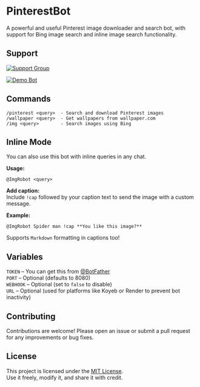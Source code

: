 # PinterestBot  

A powerful and useful Pinterest image downloader and search bot, with support for Bing image search and inline image search functionality.

## Support

[![Support Group](https://img.shields.io/badge/Telegram-Support%20Group-blue?style=for-the-badge&logo=telegram)](https://t.me/XBOTSUPPORTS)

[![Demo Bot](https://img.shields.io/badge/Try%20Bot-ImgRobot-blue?style=for-the-badge&logo=telegram)](https://t.me/ImgRobot)

## Commands

```
/pinterest <query>  - Search and download Pinterest images  
/wallpaper <query>  - Get wallpapers from wallpaper.com  
/img <query>        - Search images using Bing  
```

## Inline Mode

You can also use this bot with inline queries in any chat.

**Usage:**
```
@ImgRobot <query>
```

**Add caption:**  
Include `!cap` followed by your caption text to send the image with a custom message.

**Example:**
```
@ImgRobot Spider man !cap **You like this image?**
```

Supports `Markdown` formatting in captions too!

## Variables

`TOKEN` – You can get this from [@BotFather](https://telegram.dog/BotFather)  
`PORT` – Optional (defaults to 8080)  
`WEBHOOK` – Optional (set to `false` to disable)  
`URL` – Optional (used for platforms like Koyeb or Render to prevent bot inactivity)

## Contributing

Contributions are welcome! Please open an issue or submit a pull request for any improvements or bug fixes.

## License

This project is licensed under the [MIT License](LICENSE).  
Use it freely, modify it, and share it with credit.
